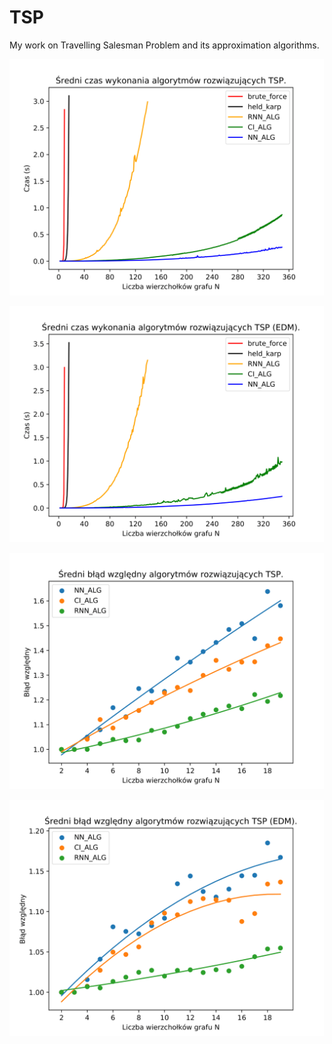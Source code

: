# TSP
My work on Travelling Salesman Problem and its approximation algorithms.


![](/images/time_alg(10_350_140_350_17)_iter(35)_EDM(False).png)

![](/images/time_alg(10_350_140_350_17)_iter(35)_EDM(True).png)

![](/images/error_maxN(20)_iter(35)_EDM(False).png)

![](/images/error_maxN(20)_iter(35)_EDM(True).png)

